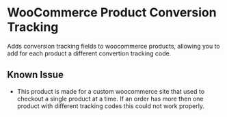 # WooCommerce Product Conversion Tracking
Adds conversion tracking fields to woocommerce products, allowing you to add for each product a different convertion tracking code.

## Known Issue
- This product is made for a custom woocommerce site that used to checkout a single product at a time. If an order has more then one product with different tracking codes this could not work properly.